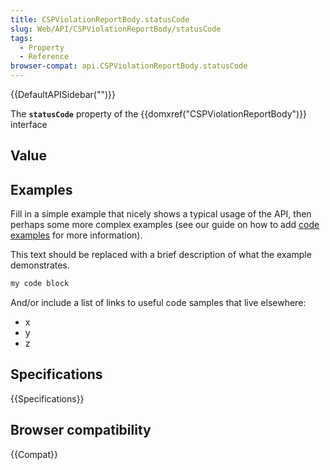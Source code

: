 ```yaml
---
title: CSPViolationReportBody.statusCode
slug: Web/API/CSPViolationReportBody/statusCode
tags:
  - Property
  - Reference
browser-compat: api.CSPViolationReportBody.statusCode
---
```

{{DefaultAPISidebar("")}}

The **`statusCode`** property of the {{domxref("CSPViolationReportBody")}} interface 

## Value



## Examples

Fill in a simple example that nicely shows a typical usage of the API, then perhaps some more complex examples (see our guide on how to add [code examples](/en-US/docs/MDN/Contribute/Structures/Code_examples) for more information).

This text should be replaced with a brief description of what the example demonstrates.

```js
my code block
```

And/or include a list of links to useful code samples that live elsewhere:

*   x
*   y
*   z

## Specifications

{{Specifications}}

## Browser compatibility

{{Compat}}


